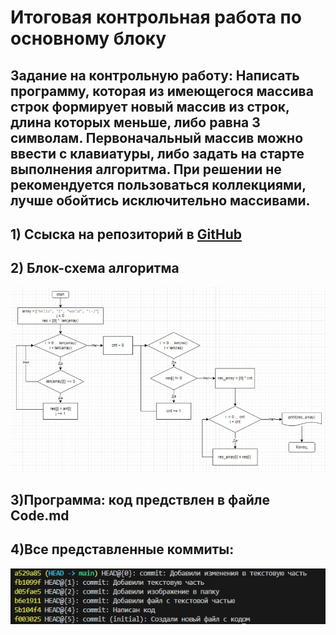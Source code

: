# Итоговая контрольная работа по основному блоку
## Задание на контрольную работу:  Написать программу, которая из имеющегося массива строк формирует новый массив из строк, длина которых меньше, либо равна 3 символам. Первоначальный массив можно ввести с клавиатуры, либо задать на старте выполнения алгоритма. При решении не рекомендуется пользоваться коллекциями, лучше обойтись исключительно массивами.

## 1) Ссыска на репозиторий в [GitHub](https://github.com/MaxSimp29/ItogovaysKontrolnaya.git)

## 2) Блок-схема алгоритма
![Изображение схемы](BlockSkhema.jpg)

## 3)Программа: код предствлен в файле Code.md

## 4)Все представленные коммиты:
![Изображение коммитов](Commits.jpg)
